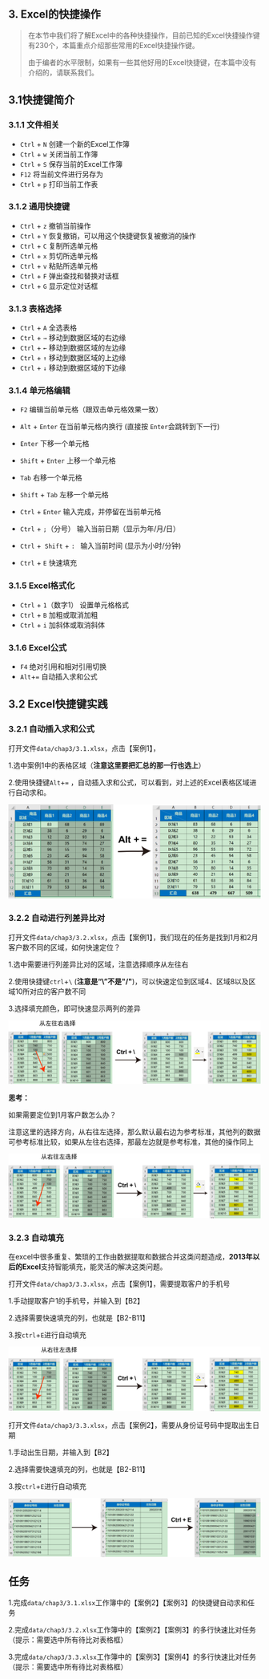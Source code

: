## 3. Excel的快捷操作

> 在本节中我们将了解Excel中的各种快捷操作，目前已知的Excel快捷操作键有230个，本篇重点介绍那些常用的Excel快捷操作键。
>
> 由于编者的水平限制，如果有一些其他好用的Excel快捷键，在本篇中没有介绍的，请联系我们。

## 3.1快捷键简介

### 3.1.1 文件相关

- `Ctrl` + `N`     创建一个新的Excel工作簿 
- `Ctrl` + `w`     关闭当前工作簿
- `Ctrl` + `S`     保存当前的Excel工作簿
- `F12`               将当前文件进行另存为
- `Ctrl` + `p`     打印当前工作表

### 3.1.2 通用快捷键

- `Ctrl` + `z`    撤销当前操作
- `Ctrl` + `Y`     恢复撤销，可以用这个快捷键恢复被撤消的操作 
- `Ctrl` + `C`     复制所选单元格
- `Ctrl` + `x`     剪切所选单元格
- `Ctrl` + `v`     粘贴所选单元格
- `Ctrl` + `F`     弹出查找和替换对话框 
- `Ctrl` + `G`     显示定位对话框

### 3.1.3 表格选择

- `Ctrl` + `A`     全选表格
- `Ctrl` + `→`    移动到数据区域的右边缘
- `Ctrl` + `←`    移动到数据区域的左边缘
- `Ctrl` + `↑`    移动到数据区域的上边缘
- `Ctrl` + `↓`    移动到数据区域的下边缘 

### 3.1.4 单元格编辑

- `F2`                             编辑当前单元格（跟双击单元格效果一致） 
- `Alt` + `Enter`          在当前单元格内换行 (直接按 `Enter`会跳转到下一行)

- `Enter`                      下移一个单元格 
- `Shift` + `Enter`       上移一个单元格  
- `Tab`                           右移一个单元格 
- `Shift` + `Tab`            左移一个单元格 
- `Ctrl` + `Enter`          输入完成，并停留在当前单元格 
- `Ctrl` + `;`（分号）    输入当前日期（显示为年/月/日）
- `Ctrl` +` Shift` + `: `    输入当前时间 (显示为小时/分钟)
- `Ctrl` + `E`                   快速填充 

### 3.1.5 Excel格式化

- `Ctrl` + `1`（数字1）   设置单元格格式
- `Ctrl` + `B`                    加粗或取消加粗
- `Ctrl` + `i`                     加斜体或取消斜体 

### 3.1.6 Excel公式

- `F4`              绝对引用和相对引用切换
- `Alt`+`=`      自动插入求和公式

## 3.2 Excel快捷键实践

### 3.2.1 自动插入求和公式

打开文件`data/chap3/3.1.xlsx`，点击【案例1】，

1.选中案例1中的表格区域（**注意这里要把汇总的那一行也选上**）

2.使用快捷键`Alt`+`=` ，自动插入求和公式，可以看到，对上述的Excel表格区域进行自动求和。

![1](./images/chap3/1.png)

### 3.2.2 自动进行列差异比对

打开文件`data/chap3/3.2.xlsx`，点击【案例1】，我们现在的任务是找到1月和2月客户数不同的区域，如何快速定位？

1.选中需要进行列差异比对的区域，注意选择顺序从左往右

2.使用快捷键`ctrl`+`\` (**注意是“\”不是"/"**)，可以快速定位到区域4、区域8以及区域10所对应的客户数不同

3.选择填充颜色，即可快速显示两列的差异

![4](./images/chap3/2.png)

**思考：**

如果需要定位到1月客户数怎么办？

注意这里的选择方向，从右往左选择，那么默认最右边为参考标准，其他列的数据可参考标准比较，如果从左往右选择，那最左边就是参考标准，其他的操作同上

![image-20220805204114860](./images/chap3/3.png)

### 3.2.3 自动填充

在excel中很多重复、繁琐的工作由数据提取和数据合并这类问题造成，**2013年以后的Excel**支持智能填充，能灵活的解决这类问题。

打开文件`data/chap3/3.3.xlsx`，点击【案例1】，需要提取客户的手机号

1.手动提取客户1的手机号，并输入到【B2】

2.选择需要快速填充的列，也就是【B2-B11】

3.按`ctrl`+`E`进行自动填充

![3](./images/chap3/3.png)

打开文件`data/chap3/3.3.xlsx`，点击【案例2】，需要从身份证号码中提取出生日期

1.手动出生日期，并输入到【B2】

2.选择需要快速填充的列，也就是【B2-B11】

3.按`ctrl`+`E`进行自动填充

![4](./images/chap3/4.png)

## 任务

​	1.完成`data/chap3/3.1.xlsx`工作簿中的【案例2】【案例3】的快捷键自动求和任务

​	2.完成`data/chap3/3.2.xlsx`工作簿中的【案例2】【案例3】的多行快速比对任务（提示：需要选中所有待比对表格框）

​	3.完成`data/chap3/3.3.xlsx`工作簿中的【案例3】【案例4】的多行快速比对任务（提示：需要选中所有待比对表格框）
